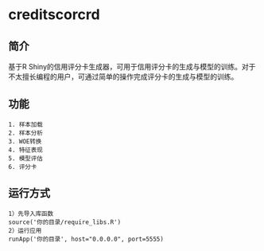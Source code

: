 # creditscorcrd
## 简介
基于R Shiny的信用评分卡生成器，可用于信用评分卡的生成与模型的训练。对于不太擅长编程的用户，可通过简单的操作完成评分卡的生成与模型的训练。
## 功能
    1. 样本加载
    2. 样本分析
    3. WOE转换
    4. 特征表现
    5. 模型评估
    6. 评分卡
## 运行方式
    1）先导入库函数
    source('你的目录/require_libs.R')
    2）运行应用
    runApp('你的目录', host="0.0.0.0", port=5555)
    
